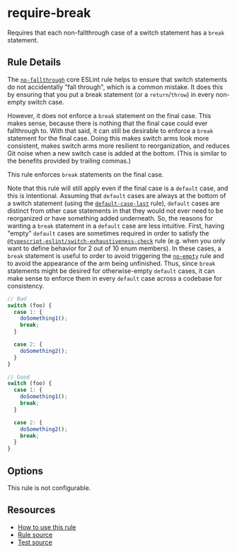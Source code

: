 # require-break

Requires that each non-fallthrough case of a switch statement has a `break` statement.

<!-- end auto-generated rule header -->

## Rule Details

The [`no-fallthrough`](https://eslint.org/docs/latest/rules/no-fallthrough) core ESLint rule helps to ensure that switch statements do not accidentally "fall through", which is a common mistake. It does this by ensuring that you put a break statement (or a `return`/`throw`) in every non-empty switch case.

However, it does not enforce a `break` statement on the final case. This makes sense, because there is nothing that the final case could ever fallthrough to. With that said, it can still be desirable to enforce a `break` statement for the final case. Doing this makes switch arms look more consistent, makes switch arms more resilient to reorganization, and reduces Git noise when a new switch case is added at the bottom. (This is similar to the benefits provided by trailing commas.)

This rule enforces `break` statements on the final case.

Note that this rule will still apply even if the final case is a `default` case, and this is intentional. Assuming that `default` cases are always at the bottom of a switch statement (using the [`default-case-last`](https://eslint.org/docs/latest/rules/default-case-last) rule), `default` cases are distinct from other case statements in that they would not ever need to be reorganized or have something added underneath. So, the reasons for wanting a `break` statement in a `default` case are less intuitive. First, having "empty" `default` cases are sometimes required in order to satisfy the [`@typescript-eslint/switch-exhaustiveness-check`](https://typescript-eslint.io/rules/switch-exhaustiveness-check/) rule (e.g. when you only want to define behavior for 2 out of 10 enum members). In these cases, a `break` statement is useful to order to avoid triggering the [`no-empty`](https://eslint.org/docs/rules/no-empty) rule and to avoid the appearance of the arm being unfinished. Thus, since `break` statements might be desired for otherwise-empty `default` cases, it can make sense to enforce them in every `default` case across a codebase for consistency.

```ts
// Bad
switch (foo) {
  case 1: {
    doSomething1();
    break;
  }

  case 2: {
    doSomething2();
  }
}

// Good
switch (foo) {
  case 1: {
    doSomething1();
    break;
  }

  case 2: {
    doSomething2();
    break;
  }
}
```

## Options

This rule is not configurable.

## Resources

- [How to use this rule](https://complete-ts.github.io/eslint-plugin-complete)
- [Rule source](https://github.com/complete-ts/complete/blob/main/packages/eslint-plugin-complete/src/rules/require-break.ts)
- [Test source](https://github.com/complete-ts/complete/blob/main/packages/eslint-plugin-complete/tests/rules/require-break.test.ts)

